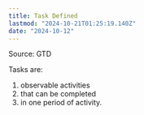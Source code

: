 ```yaml
---
title: Task Defined
lastmod: "2024-10-21T01:25:19.140Z"
date: "2024-10-12"
---
```


Source: GTD

Tasks are:

1. observable activities
2. that can be completed
3. in one period of activity.
